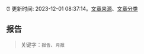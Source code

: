 :alarm_clock: 更新时间: 2023-12-01 08:37:14。[文章来源](/README.md)、[文章分类](/TAGS.md)

## 报告


> 关键字：`报告`、`月报`



